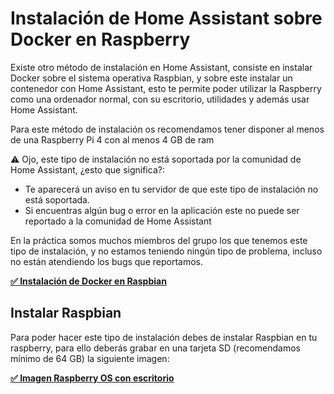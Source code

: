 # Instalación de Home Assistant sobre Docker en Raspberry

Existe otro método de instalación en Home Assistant, consiste en instalar Docker sobre el sistema operativa Raspbian, y sobre este instalar un contenedor con Home Assistant, esto te permite poder utilizar la Raspberry como una ordenador normal, con su escritorio, utilidades y  además usar Home Assistant.

Para este método de instalación os recomendamos tener disponer al menos de una Raspberry Pi 4 con al menos 4 GB de ram

⚠️ Ojo, este tipo de instalación no está soportada por la comunidad de Home Assistant, ¿esto que significa?:

* Te aparecerá un aviso en tu servidor de que este tipo de instalación no está soportada.
* Si encuentras algún bug o error en la aplicación este no puede ser reportado a la comunidad de Home Assistant

En la práctica somos muchos miembros del grupo los que tenemos este tipo de instalación, y no estamos teniendo ningún tipo de problema, incluso no están atendiendo los bugs que reportamos.

<a href="https://community.home-assistant.io/t/installing-home-assistant-supervised-on-raspberry-pi-os/201836" target="_blank">**✅ Instalación de Docker en Raspbian**</a>

## Instalar Raspbian

Para poder hacer este tipo de instalación debes de instalar Raspbian en tu raspberry, para ello deberás grabar en una tarjeta SD (recomendamos mínimo de 64 GB) la siguiente imagen:

[**✅ Imagen Raspberry OS con escritorio**](https://downloads.raspberrypi.org/raspios_armhf/images/raspios_armhf-2021-11-08/2021-10-30-raspios-bullseye-armhf.zip)
